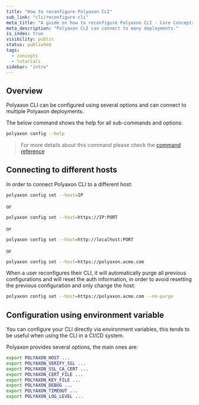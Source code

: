 ```yaml
---
title: "How to reconfigure Polyaxon CLI"
sub_link: "cli/reconfigure-cli"
meta_title: "A guide on how to reconfigure Polyaxon CLI - Core Concepts"
meta_description: "Polyaxon CLI can connect to many deployments."
is_index: true
visibility: public
status: published
tags:
  - concepts
  - tutorials
sidebar: "intro"
---
```


## Overview

Polyaxon CLI can be configured using several options and can connect to multiple Polyaxon deployments.

The below command shows the help for all sub-commands and options:

```bash
polyaxon config --help
```

> For more details about this command please check the [command reference](/docs/core/cli/config/)

## Connecting to different hosts

In order to connect Polyaxon CLI to a different host: 

```bash
polyaxon config set --host=IP
```

or 

```bash
polyaxon config set --host=https://IP:PORT
```

or 

```bash
polyaxon config set --host=http://localhost:PORT
```


or 

```bash
polyaxon config set --host=https://polyaxon.acme.com
```

When a user reconfigures their CLI, it will automatically purge all previous configurations and will reset the auth information, in order to avoid resetting the previous configuration and only change the host:

```bash
polyaxon config set --host=https://polyaxon.acme.com --no-purge
```

## Configuration using environment variable

You can configure your CLI directly via environment variables, this tends to be useful when using the CLI in a CI/CD system.

Polyaxon provides several options, the main ones are:

```bash
export POLYAXON_HOST ...
export POLYAXON_VERIFY_SSL ...
export POLYAXON_SSL_CA_CERT ...
export POLYAXON_CERT_FILE ...
export POLYAXON_KEY_FILE ...
export POLYAXON_DEBUG ...
export POLYAXON_TIMEOUT ...
export POLYAXON_LOG_LEVEL ...
```
